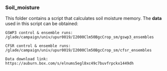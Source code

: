 ### Soil_moisture
This folder contains a script that calculates soil moisture memory. The **data** used in this script can be obtained: 
```
GSWP3 control & ensemble runs: /glade/campaign/univ/upur0019/I2000Clm50BgcCrop_sm/gswp3_ensembles
```

```
CFSR control & ensemble runs: /glade/campaign/univ/upur0019/I2000Clm50BgcCrop_sm/cfsr_ensembles
```

```
Data download link: https://auburn.box.com/s/elnums5egl8xc49c7buvfrpckx1449dh
```
